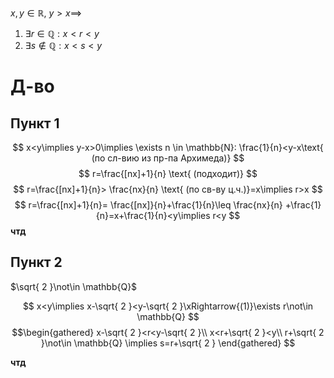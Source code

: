 $x, y \in \mathbb{R},\ y>x\implies$
1. $\exists r \in \mathbb{Q}: x<r<y$
2. $\exists s \not\in \mathbb{Q}: x<s<y$

# Д-во
## Пункт 1

$$
x<y\implies y-x>0\implies \exists n \in \mathbb{N}: \frac{1}{n}<y-x\text{ (по сл-вию из пр-па Архимеда)}
$$
$$
r=\frac{[nx]+1}{n} \text{ (подходит)}
$$
$$
r=\frac{[nx]+1}{n}> \frac{nx}{n} \text{ (по св-ву ц.ч.)}=x\implies r>x
$$
$$
r=\frac{[nx]+1}{n}= \frac{[nx]}{n}+\frac{1}{n}\leq \frac{nx}{n} +\frac{1}{n}=x+\frac{1}{n}<y\implies r<y
$$
**чтд**

## Пункт 2

$\sqrt{ 2 }\not\in \mathbb{Q}$

$$
x<y\implies x-\sqrt{ 2 }<y-\sqrt{ 2 }\xRightarrow{(1)}\exists r\not\in \mathbb{Q}
$$
$$\begin{gathered}
x-\sqrt{ 2 }<r<y-\sqrt{ 2 }\\
x<r+\sqrt{ 2 }<y\\
r+\sqrt{ 2 }\not\in \mathbb{Q} \implies s=r+\sqrt{ 2 }
\end{gathered}
$$

**чтд**